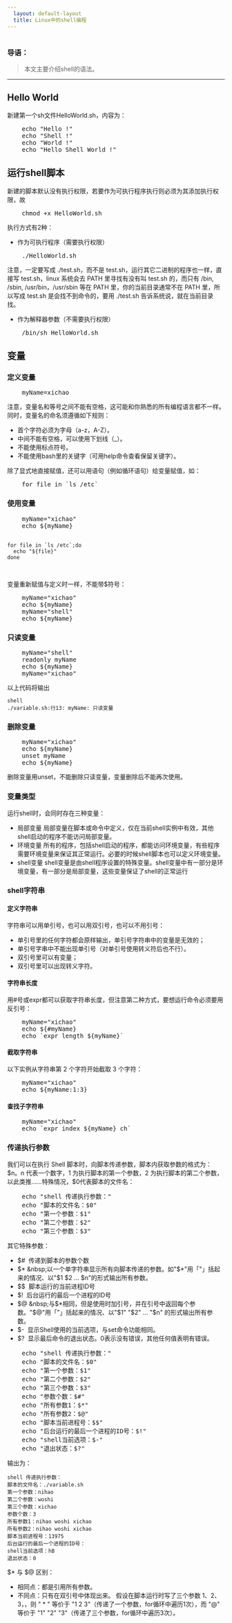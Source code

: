 ```yaml
---
  layout: default-layout
  title: Linux中的shell编程
---
```

#  #
### 导语： ###

> 本文主要介绍shell的语法。

----------
<h2 class="autoHead">Hello World</h2>
新建第一个sh文件HelloWorld.sh，内容为：
<pre class="brush:bash">
    echo "Hello !"
    echo "Shell !"
    echo "World !"
    echo "Hello Shell World !"
</pre>

<h2 class="autoHead">运行shell脚本</h2>
新建的脚本默认没有执行权限，若要作为可执行程序执行则必须为其添加执行权限，故
<pre class="brush:bash">
    chmod +x HelloWorld.sh
</pre>
执行方式有2种：

* 作为可执行程序（需要执行权限）
<pre class="brush:bash">
	./HelloWorld.sh
</pre>

注意，一定要写成 ./test.sh，而不是 test.sh，运行其它二进制的程序也一样，直接写 test.sh，linux 系统会去 PATH 里寻找有没有叫 test.sh 的，而只有 /bin, /sbin, /usr/bin，/usr/sbin 等在 PATH 里，你的当前目录通常不在 PATH 里，所以写成 test.sh 是会找不到命令的，要用 ./test.sh 告诉系统说，就在当前目录找。

* 作为解释器参数（不需要执行权限）
<pre class="brush:bash">
	/bin/sh HelloWorld.sh
</pre>
<h2 class="autoHead">变量</h2>
<h3 class="autoHead">定义变量</h3>
<pre class="brush:bash">
    myName=xichao
</pre>
注意，变量名和等号之间不能有空格，这可能和你熟悉的所有编程语言都不一样。同时，变量名的命名须遵循如下规则：

* 首个字符必须为字母（a-z，A-Z）。
* 中间不能有空格，可以使用下划线（_）。
* 不能使用标点符号。
* 不能使用bash里的关键字（可用help命令查看保留关键字）。

除了显式地直接赋值，还可以用语句（例如循环语句）给变量赋值，如：
<pre class="brush:bash">
    for file in `ls /etc`
</pre>

<h3 class="autoHead">使用变量</h3>
<pre class="brush:bash">
    myName="xichao"
    echo ${myName}
 
    for file in `ls /etc`;do
      echo "${file}"
    done
</pre>
变量重新赋值与定义时一样，不能带$符号：
<pre class="brush:bash">
    myName="xichao"
    echo ${myName}
    myName="shell"
    echo ${myName}
</pre>
<h3 class="autoHead">只读变量</h3>
<pre class="brush:bash">
    myName="shell"
    readonly myName
    echo ${myName}
    myName="xichao"
</pre>
以上代码将输出

    shell
    ./variable.sh:行13: myName: 只读变量

<h3 class="autoHead">删除变量</h3>
<pre class="brush:bash">
    myName="xichao"
    echo ${myName}
    unset myName
    echo ${myName}
</pre>
删除变量用unset，不能删除只读变量，变量删除后不能再次使用。

<h3 class="autoHead">变量类型</h3>
运行shell时，会同时存在三种变量：

* 局部变量 局部变量在脚本或命令中定义，仅在当前shell实例中有效，其他shell启动的程序不能访问局部变量。
* 环境变量 所有的程序，包括shell启动的程序，都能访问环境变量，有些程序需要环境变量来保证其正常运行。必要的时候shell脚本也可以定义环境变量。
* shell变量 shell变量是由shell程序设置的特殊变量。shell变量中有一部分是环境变量，有一部分是局部变量，这些变量保证了shell的正常运行

<h3 class="autoHead">shell字符串</h3>
<h4 class="autoHead">定义字符串</h4>
字符串可以用单引号，也可以用双引号，也可以不用引号：

* 单引号里的任何字符都会原样输出，单引号字符串中的变量是无效的；
* 单引号字串中不能出现单引号（对单引号使用转义符后也不行）。
* 双引号里可以有变量；
* 双引号里可以出现转义字符。

<h4 class="autoHead">字符串长度</h4>
用#号或expr都可以获取字符串长度，但注意第二种方式，要想运行命令必须要用反引号：
<pre class="brush:bash">
    myName="xichao"
    echo ${#myName}
	echo `expr length ${myName}`
</pre>
<h4 class="autoHead">截取字符串</h4>
以下实例从字符串第 2 个字符开始截取 3 个字符：
<pre class="brush:bash">
    myName="xichao"
    echo ${myName:1:3}
</pre>
<h4 class="autoHead">查找子字符串</h4>
<pre class="brush:bash">
	myName="xichao"
	echo `expr index ${myName} ch`
</pre>
<h3 class="autoHead">传递执行参数</h3>
我们可以在执行 Shell 脚本时，向脚本传递参数，脚本内获取参数的格式为：$n。n 代表一个数字，1 为执行脚本的第一个参数，2 为执行脚本的第二个参数，以此类推……特殊情况，$0代表脚本的文件名：
<pre class="brush:bash">
    echo "shell 传递执行参数："
    echo "脚本的文件名：$0"
    echo "第一个参数：$1"
    echo "第二个参数：$2"
    echo "第三个参数：$3"
</pre>
其它特殊参数：

* $# &nbsp;传递到脚本的参数个数
* $* &nbsp;以一个单字符串显示所有向脚本传递的参数。如"$*"用「"」括起来的情况、以"$1 $2 … $n"的形式输出所有参数。
* $$ &nbsp;脚本运行的当前进程ID号
* $! &nbsp;后台运行的最后一个进程的ID号
* $@ &nbsp;与$*相同，但是使用时加引号，并在引号中返回每个参数。"$@"用「"」括起来的情况、以"$1" "$2" … "$n" 的形式输出所有参数。
* $- &nbsp;显示Shell使用的当前选项，与set命令功能相同。
* $? &nbsp;显示最后命令的退出状态。0表示没有错误，其他任何值表明有错误。
<pre class="brush:bash">
    echo "shell 传递执行参数："
    echo "脚本的文件名：$0"
    echo "第一个参数：$1"
    echo "第二个参数：$2"
    echo "第三个参数：$3"
    echo "参数个数：$#"
    echo "所有参数1：$*"
    echo "所有参数2：$@"
    echo "脚本当前进程号：$$"
    echo "后台运行的最后一个进程的ID号：$!"
    echo "shell当前选项：$-"
    echo "退出状态：$?"
</pre>
输出为：

    shell 传递执行参数：
    脚本的文件名：./variable.sh
    第一个参数：nihao
    第二个参数：woshi
    第三个参数：xichao
    参数个数：3
    所有参数1：nihao woshi xichao
    所有参数2：nihao woshi xichao
    脚本当前进程号：13975
    后台运行的最后一个进程的ID号：
    shell当前选项：hB
    退出状态：0

$* 与 $@ 区别： 

* 相同点：都是引用所有参数。 
* 不同点：只有在双引号中体现出来。
假设在脚本运行时写了三个参数 1、2、3，，则 " * " 等价于 "1 2 3"（传递了一个参数，for循环中遍历1次），而 "@" 等价于 "1" "2" "3"（传递了三个参数，for循环中遍历3次）。



